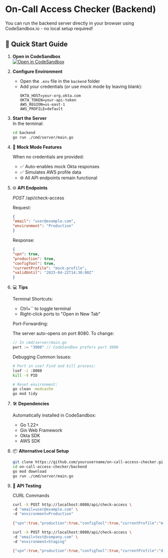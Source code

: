 # On-Call Access Checker (Backend)

You can run the backend server directly in your browser using CodeSandbox.io - no local setup required!

## 🚀 Quick Start Guide

1. **Open in CodeSandbox**  
   [![Open in CodeSandbox](https://codesandbox.io/static/img/play-codesandbox.svg)](https://codesandbox.io/p/github/manali-tiwari/on-call-access-checker/master?file=/backend/cmd/server/main.go)

2. **Configure Environment**  
   - Open the `.env` file in the `backend` folder
   - Add your credentials (or use mock mode by leaving blank):
     ```
     OKTA_HOST=your-org.okta.com
     OKTA_TOKEN=your-api-token
     AWS_REGION=us-east-1
     AWS_PROFILE=default
     ```

3. **Start the Server**  
   In the terminal:
   ```bash
   cd backend
   go run ./cmd/server/main.go

4. 🔧 **Mock Mode Features**

    When no credentials are provided:
    - ✅ Auto-enables mock Okta responses
    - ✅ Simulates AWS profile data
    - 🌐 All API endpoints remain functional

5. 🌐 **API Endpoints**
   
   *POST* /api/check-access

    Request:

    ```json
    {
    "email": "user@example.com",
    "environment": "Production"
    }
    ```

    Response:


    ```json
    {
    "vpn": true,
    "production": true,
    "configTool": true,
    "currentProfile": "mock-profile",
    "validUntil": "2025-04-22T14:30:00Z"
    }
    ```

6. 💻 **Tips**

    Terminal Shortcuts:
    - Ctrl+`` to toggle terminal
    - Right-click ports to "Open in New Tab"

    Port-Forwarding:

    The server auto-opens on port 8080. To change:

    ```go
    // In cmd/server/main.go
    port := "3000" // CodeSandbox prefers port 3000
    ```

    Debugging Common Issues:

    ```bash
    # Port in use? Find and kill process:
    lsof -i :8080
    kill -9 PID

    # Reset environment:
    go clean -modcache
    go mod tidy
    ```

7. 🛠️ **Dependencies**
    
    Automatically installed in CodeSandbox:
    - Go 1.22+
    - Gin Web Framework
    - Okta SDK
    - AWS SDK   

8. 📦 **Alternative Local Setup**
    
    ```bash
    git clone https://github.com/yourusername/on-call-access-checker.git
    cd on-call-access-checker/backend
    go mod download
    go run ./cmd/server/main.go
    ```
9. 📡 **API Testing**
    
   CURL Commands

   ```bash
   curl -X POST http://localhost:8080/api/check-access \   
   -d "email=user@example.com" \
   -d "environment=Production"
  
   {"vpn":true,"production":true,"configTool":true,"currentProfile":"mock-profile","missingGroups":[],"validUntil":"2025-04-22T18:56:09Z","profileArn":"arn:aws:iam::123456789012:user/mock-user"}
   ```

   ```bash
   curl -X POST http://localhost:8080/api/check-access \ 
   -d "email=test@company.com" \
   -d "environment=Staging"   

   {"vpn":true,"production":true,"configTool":true,"currentProfile":"dev","missingGroups":[]}
   ```
